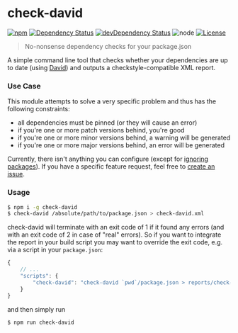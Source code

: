 # check-david
[![npm](https://img.shields.io/npm/v/check-david.svg?style=flat-square)](https://www.npmjs.com/package/check-david)
[![Dependency Status](https://img.shields.io/david/Finanzchef24-GmbH/check-david.svg?style=flat-square)](https://david-dm.org/Finanzchef24-GmbH/check-david)
[![devDependency Status](https://img.shields.io/david/dev/Finanzchef24-GmbH/check-david.svg?style=flat-square)](https://david-dm.org/Finanzchef24-GmbH/check-david)
![node](https://img.shields.io/node/v/jira-todo.svg?style=flat-square)
[![License](https://img.shields.io/npm/l/check-david.svg?style=flat-square)](https://github.com/Finanzchef24-GmbH/check-david/blob/master/LICENSE)

> No-nonsense dependency checks for your package.json

A simple command line tool that checks whether your dependencies are up to date (using [David](https://github.com/alanshaw/david)) and outputs a checkstyle-compatible XML report.

### Use Case

This module attempts to solve a very specific problem and thus has the following constraints:

 - all dependencies must be pinned (or they will cause an error)
 - if you're one or more patch versions behind, you're good
 - if you're one or more minor versions behind, a warning will be generated
 - if you're one or more major versions behind, an error will be generated

Currently, there isn't anything you can configure (except for [ignoring packages](https://github.com/alanshaw/david#ignore-dependencies)). If you have a specific feature request, feel free to [create an issue](https://github.com/Finanzchef24-GmbH/check-david/issues/new).

### Usage
```bash
$ npm i -g check-david
$ check-david /absolute/path/to/package.json > check-david.xml
```

check-david will terminate with an exit code of 1 if it found any errors (and with an exit code of 2 in case of "real" errors). So if you want to integrate the report in your build script you may want to override the exit code, e.g. via a script in your `package.json`:
```js
{
    // ...
    "scripts": {
        "check-david": "check-david `pwd`/package.json > reports/check-david.xml || true"
    }
}
```
and then simply run
```bash
$ npm run check-david
```